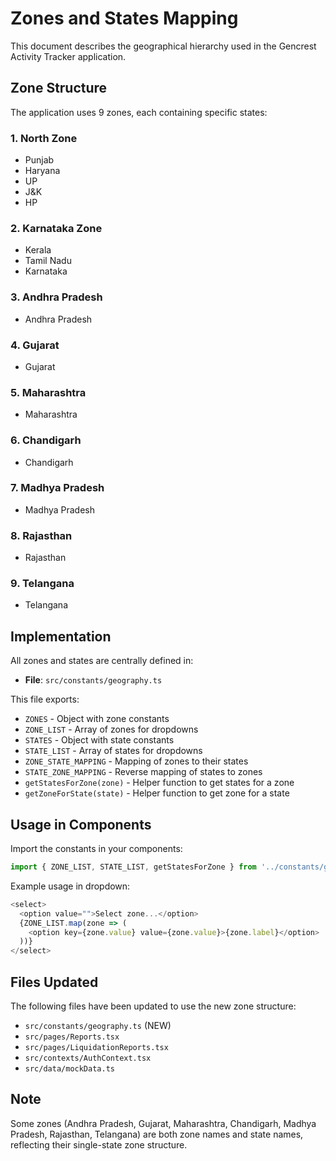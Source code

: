 # Zones and States Mapping

This document describes the geographical hierarchy used in the Gencrest Activity Tracker application.

## Zone Structure

The application uses 9 zones, each containing specific states:

### 1. North Zone
- Punjab
- Haryana
- UP
- J&K
- HP

### 2. Karnataka Zone
- Kerala
- Tamil Nadu
- Karnataka

### 3. Andhra Pradesh
- Andhra Pradesh

### 4. Gujarat
- Gujarat

### 5. Maharashtra
- Maharashtra

### 6. Chandigarh
- Chandigarh

### 7. Madhya Pradesh
- Madhya Pradesh

### 8. Rajasthan
- Rajasthan

### 9. Telangana
- Telangana

## Implementation

All zones and states are centrally defined in:
- **File**: `src/constants/geography.ts`

This file exports:
- `ZONES` - Object with zone constants
- `ZONE_LIST` - Array of zones for dropdowns
- `STATES` - Object with state constants
- `STATE_LIST` - Array of states for dropdowns
- `ZONE_STATE_MAPPING` - Mapping of zones to their states
- `STATE_ZONE_MAPPING` - Reverse mapping of states to zones
- `getStatesForZone(zone)` - Helper function to get states for a zone
- `getZoneForState(state)` - Helper function to get zone for a state

## Usage in Components

Import the constants in your components:

```typescript
import { ZONE_LIST, STATE_LIST, getStatesForZone } from '../constants/geography';
```

Example usage in dropdown:
```typescript
<select>
  <option value="">Select zone...</option>
  {ZONE_LIST.map(zone => (
    <option key={zone.value} value={zone.value}>{zone.label}</option>
  ))}
</select>
```

## Files Updated

The following files have been updated to use the new zone structure:
- `src/constants/geography.ts` (NEW)
- `src/pages/Reports.tsx`
- `src/pages/LiquidationReports.tsx`
- `src/contexts/AuthContext.tsx`
- `src/data/mockData.ts`

## Note

Some zones (Andhra Pradesh, Gujarat, Maharashtra, Chandigarh, Madhya Pradesh, Rajasthan, Telangana) are both zone names and state names, reflecting their single-state zone structure.
